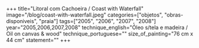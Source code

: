 +++
title="Litoral com Cachoeira / Coast with Waterfall"
image="/blog/coast-with-waterfall.jpeg"
categories=["objetos", "obras-disponiveis", "praia"]
tags=["2005", "2006", "2007", "2008"]
year="2005,2006,2007,2008"
technique_english="Óleo s/tela e madeira / Oil on canvas & wood"
technique_portuguese=""
size_of_painting="76 cm x 44 cm"
statement=""
+++
